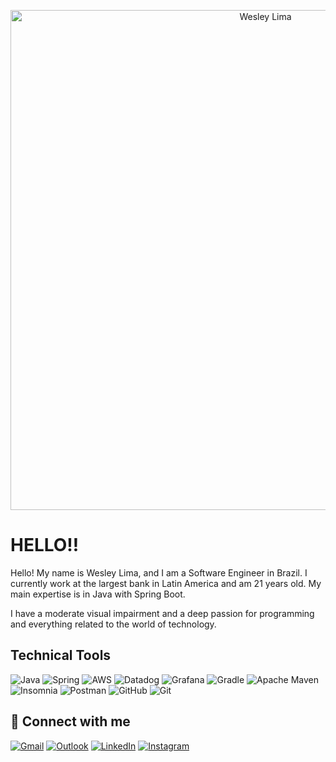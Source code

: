 <p align="center">
  <img src="https://iili.io/33izFEJ.webp" alt="Wesley Lima" width="800px">
</p>

#  HELLO‼️

Hello! My name is Wesley Lima, and I am a Software Engineer in Brazil. I currently work at the largest bank in Latin America and am 21 years old. My main expertise is in Java with Spring Boot.

I have a moderate visual impairment and a deep passion for programming and everything related to the world of technology.

## Technical Tools 
![Java](https://img.shields.io/badge/java-%23ED8B00.svg?style=for-the-badge&logo=openjdk&logoColor=white)
![Spring](https://img.shields.io/badge/spring-%236DB33F.svg?style=for-the-badge&logo=spring&logoColor=white)
![AWS](https://img.shields.io/badge/AWS-%23FF9900.svg?style=for-the-badge&logo=amazon-aws&logoColor=white)
![Datadog](https://img.shields.io/badge/datadog-%23632CA6.svg?style=for-the-badge&logo=datadog&logoColor=white)
![Grafana](https://img.shields.io/badge/grafana-%23F46800.svg?style=for-the-badge&logo=grafana&logoColor=white)
![Gradle](https://img.shields.io/badge/Gradle-02303A.svg?style=for-the-badge&logo=Gradle&logoColor=white)
![Apache Maven](https://img.shields.io/badge/Apache%20Maven-C71A36?style=for-the-badge&logo=Apache%20Maven&logoColor=white)
![Insomnia](https://img.shields.io/badge/Insomnia-black?style=for-the-badge&logo=insomnia&logoColor=5849BE)
![Postman](https://img.shields.io/badge/Postman-FF6C37?style=for-the-badge&logo=postman&logoColor=white)
![GitHub](https://img.shields.io/badge/github-%23121011.svg?style=for-the-badge&logo=github&logoColor=white)
![Git](https://img.shields.io/badge/git-%23F05033.svg?style=for-the-badge&logo=git&logoColor=white)


## 🔗 Connect with me
[![Gmail](https://img.shields.io/badge/Gmail-EA4335?logo=gmail&logoColor=white&style=for-the-badge)](mailto:wesleyprofissional.07@gmail.com)
[![Outlook](https://img.shields.io/badge/Microsoft_Outlook-0078D4?logo=microsoft-outlook&logoColor=white&style=for-the-badge)](mailto:wesleyprofissional_07@outlook.com)
[![LinkedIn](https://img.shields.io/badge/linkedin-%230077B5.svg?style=for-the-badge&logo=linkedin&logoColor=white)](https://www.linkedin.com/in/wesslima/)
[![Instagram](https://img.shields.io/badge/Instagram-E4405F?logo=instagram&logoColor=white&style=for-the-badge)](https://www.instagram.com/yzzy_pack?igsh=MTFyYnYyODdyeG45Zw%3D%3D&utm_source=qr)


